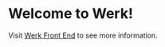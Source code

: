 
# Welcome to **Werk**! 

 Visit [Werk Front End](https://github.com/ljchu87/werk-front-end.git) to see more information.